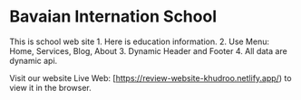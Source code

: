 <h1>Bavaian Internation School</h1>
<p>This is school web site</>
  1. Here is education information. 
  2. Use Menu: Home, Services, Blog, About 
  3. Dynamic Header and Footer
  4. All data are dynamic api. 

Visit our website
Live Web: [https://review-website-khudroo.netlify.app/) to view it in the browser.




